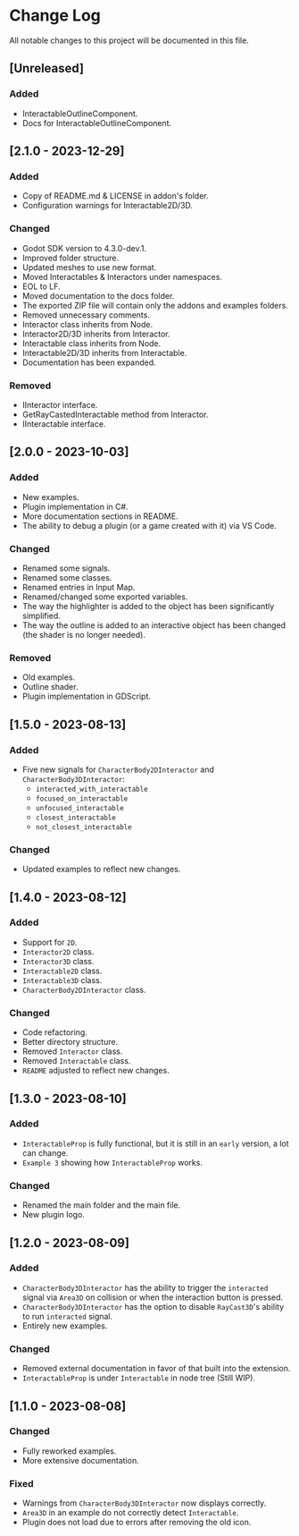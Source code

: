 # Change Log

All notable changes to this project will be documented in this file.

## [Unreleased]

### Added

-   InteractableOutlineComponent.
-   Docs for InteractableOutlineComponent.

## [2.1.0 - 2023-12-29]

### Added

-   Copy of README.md & LICENSE in addon's folder.
-   Configuration warnings for Interactable2D/3D.

### Changed

-   Godot SDK version to 4.3.0-dev.1.
-   Improved folder structure.
-   Updated meshes to use new format.
-   Moved Interactables & Interactors under namespaces.
-   EOL to LF.
-   Moved documentation to the docs folder.
-   The exported ZIP file will contain only the addons and examples folders.
-   Removed unnecessary comments.
-   Interactor class inherits from Node.
-   Interactor2D/3D inherits from Interactor.
-   Interactable class inherits from Node.
-   Interactable2D/3D inherits from Interactable.
-   Documentation has been expanded.

### Removed

-   IInteractor interface.
-   GetRayCastedInteractable method from Interactor.
-   IInteractable interface.

## [2.0.0 - 2023-10-03]

### Added

-   New examples.
-   Plugin implementation in C#.
-   More documentation sections in README.
-   The ability to debug a plugin (or a game created with it) via VS Code.

### Changed

-   Renamed some signals.
-   Renamed some classes.
-   Renamed entries in Input Map.
-   Renamed/changed some exported variables.
-   The way the highlighter is added to the object has been significantly simplified.
-   The way the outline is added to an interactive object has been changed (the shader is no longer needed).

### Removed

-   Old examples.
-   Outline shader.
-   Plugin implementation in GDScript.

## [1.5.0 - 2023-08-13]

### Added

-   Five new signals for `CharacterBody2DInteractor` and `CharacterBody3DInteractor`:
    -   `interacted_with_interactable`
    -   `focused_on_interactable`
    -   `unfocused_interactable`
    -   `closest_interactable`
    -   `not_closest_interactable`

### Changed

-   Updated examples to reflect new changes.

## [1.4.0 - 2023-08-12]

### Added

-   Support for `2D`.
-   `Interactor2D` class.
-   `Interactor3D` class.
-   `Interactable2D` class.
-   `Interactable3D` class.
-   `CharacterBody2DInteractor` class.

### Changed

-   Code refactoring.
-   Better directory structure.
-   Removed `Interactor` class.
-   Removed `Interactable` class.
-   `README` adjusted to reflect new changes.

## [1.3.0 - 2023-08-10]

### Added

-   `InteractableProp` is fully functional, but it is still in an `early` version, a lot can change.
-   `Example 3` showing how `InteractableProp` works.

### Changed

-   Renamed the main folder and the main file.
-   New plugin logo.

## [1.2.0 - 2023-08-09]

### Added

-   `CharacterBody3DInteractor` has the ability to trigger the `interacted` signal via `Area3D` on collision or when the interaction button is pressed.
-   `CharacterBody3DInteractor` has the option to disable `RayCast3D`'s ability to run `interacted` signal.
-   Entirely new examples.

### Changed

-   Removed external documentation in favor of that built into the extension.
-   `InteractableProp` is under `Interactable` in node tree (Still WIP).

## [1.1.0 - 2023-08-08]

### Changed

-   Fully reworked examples.
-   More extensive documentation.

### Fixed

-   Warnings from `CharacterBody3DInteractor` now displays correctly.
-   `Area3D` in an example do not correctly detect `Interactable`.
-   Plugin does not load due to errors after removing the old icon.
